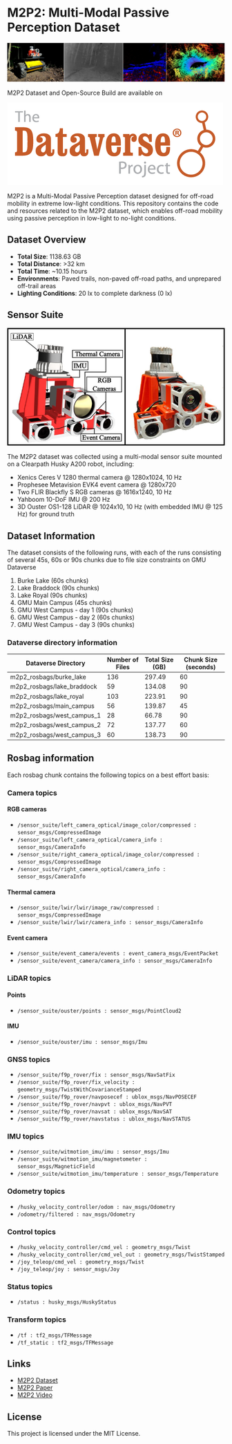 # M2P2: Multi-Modal Passive Perception Dataset

![Preview](https://raw.githubusercontent.com/RobotiXX/M2P2/main/images/m2p2.png)

 M2P2 Dataset and Open-Source Build are available on

[![Dataset Access](https://raw.githubusercontent.com/RobotiXX/M2P2/main/images/dataverse.png '')](https://dataverse.orc.gmu.edu/dataset.xhtml?persistentId=doi:10.13021/orc2020/SP577T)

M2P2 is a Multi-Modal Passive Perception dataset designed for off-road mobility in extreme low-light conditions. This repository contains the code and resources related to the M2P2 dataset, which enables off-road mobility using passive perception in low-light to no-light conditions.

## Dataset Overview

- **Total Size**: 1138.63 GB
- **Total Distance**: >32 km
- **Total Time**: ~10.15 hours
- **Environments**: Paved trails, non-paved off-road paths, and unprepared off-trail areas
- **Lighting Conditions**: 20 lx to complete darkness (0 lx)

## Sensor Suite
![Sensor suite](https://raw.githubusercontent.com/RobotiXX/M2P2/main/images/suite.jpg)

The M2P2 dataset was collected using a multi-modal sensor suite mounted on a Clearpath Husky A200 robot, including:

- Xenics Ceres V 1280 thermal camera @ 1280x1024, 10 Hz
- Prophesee Metavision EVK4 event camera @ 1280x720
- Two FLIR Blackfly S RGB cameras @ 1616x1240, 10 Hz
- Yahboom 10-DoF IMU @ 200 Hz
- 3D Ouster OS1-128 LiDAR @ 1024x10, 10 Hz (with embedded IMU @ 125 Hz) for ground truth

## Dataset Information

The dataset consists of the following runs, with each of the runs consisting of several 45s, 60s or 90s chunks due to file size constraints on GMU Dataverse

1. Burke Lake (60s chunks)
2. Lake Braddock (90s chunks)
3. Lake Royal (90s chunks)
4. GMU Main Campus (45s chunks)
5. GMU West Campus - day 1 (90s chunks)
6. GMU West Campus - day 2 (60s chunks)
7. GMU West Campus - day 3 (90s chunks)

### Dataverse directory information

| Dataverse Directory | Number of Files | Total Size (GB) | Chunk Size (seconds) |
|-----------|-----------------|-----------------|----------------------|
| m2p2_rosbags/burke_lake | 136 | 297.49 | 60 |
| m2p2_rosbags/lake_braddock | 59 | 134.08 | 90 |
| m2p2_rosbags/lake_royal | 103 | 223.91 | 90 |
| m2p2_rosbags/main_campus | 56 | 139.87 | 45 |
| m2p2_rosbags/west_campus_1 | 28 | 66.78 | 90 |
| m2p2_rosbags/west_campus_2 | 72 | 137.77 | 60 |
| m2p2_rosbags/west_campus_3 | 60 | 138.73 | 90 |


## Rosbag information

Each rosbag chunk contains the following topics on a best effort basis:

### Camera topics
#### RGB cameras
- `/sensor_suite/left_camera_optical/image_color/compressed : sensor_msgs/CompressedImage`
- `/sensor_suite/left_camera_optical/camera_info : sensor_msgs/CameraInfo`
- `/sensor_suite/right_camera_optical/image_color/compressed : sensor_msgs/CompressedImage`
- `/sensor_suite/right_camera_optical/camera_info : sensor_msgs/CameraInfo`

#### Thermal camera
- `/sensor_suite/lwir/lwir/image_raw/compressed : sensor_msgs/CompressedImage`
- `/sensor_suite/lwir/lwir/camera_info : sensor_msgs/CameraInfo`

#### Event camera
- `/sensor_suite/event_camera/events : event_camera_msgs/EventPacket`
- `/sensor_suite/event_camera/camera_info : sensor_msgs/CameraInfo`

### LiDAR topics
#### Points
- `/sensor_suite/ouster/points : sensor_msgs/PointCloud2`

#### IMU
- `/sensor_suite/ouster/imu : sensor_msgs/Imu`

### GNSS topics
- `/sensor_suite/f9p_rover/fix : sensor_msgs/NavSatFix`
- `/sensor_suite/f9p_rover/fix_velocity : geometry_msgs/TwistWithCovarianceStamped`
- `/sensor_suite/f9p_rover/navposecef : ublox_msgs/NavPOSECEF`
- `/sensor_suite/f9p_rover/navpvt : ublox_msgs/NavPVT`
- `/sensor_suite/f9p_rover/navsat : ublox_msgs/NavSAT`
- `/sensor_suite/f9p_rover/navstatus : ublox_msgs/NavSTATUS`

### IMU topics
- `/sensor_suite/witmotion_imu/imu : sensor_msgs/Imu`
- `/sensor_suite/witmotion_imu/magnetometer : sensor_msgs/MagneticField`
- `/sensor_suite/witmotion_imu/temperature : sensor_msgs/Temperature`

### Odometry topics
- `/husky_velocity_controller/odom : nav_msgs/Odometry`
- `/odometry/filtered : nav_msgs/Odometry`

### Control topics
- `/husky_velocity_controller/cmd_vel : geometry_msgs/Twist`
- `/husky_velocity_controller/cmd_vel_out : geometry_msgs/TwistStamped`
- `/joy_teleop/cmd_vel : geometry_msgs/Twist`
- `/joy_teleop/joy : sensor_msgs/Joy`

### Status topics
- `/status : husky_msgs/HuskyStatus`

### Transform topics
- `/tf : tf2_msgs/TFMessage`
- `/tf_static : tf2_msgs/TFMessage`


## Links

- [M2P2 Dataset](https://dataverse.orc.gmu.edu/dataset.xhtml?persistentId=doi:10.13021/orc2020/SP577T)
- [M2P2 Paper](https://cs.gmu.edu/~xiao/papers/m2p2.pdf)
- [M2P2 Video](https://youtu.be/ZA0CDbuL_4s)

## License

This project is licensed under the MIT License.

